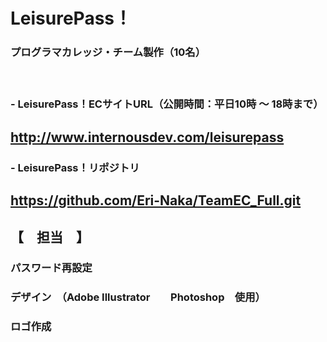 # LeisurePass！  
### プログラマカレッジ・チーム製作（10名）  
　  
### - LeisurePass！ECサイトURL（公開時間：平日10時 ～ 18時まで）  
##  http://www.internousdev.com/leisurepass  
  
### - LeisurePass！リポジトリ  
##  https://github.com/Eri-Naka/TeamEC_Full.git

## 【　担当　】
### パスワード再設定
### デザイン　（Adobe Illustrator　　Photoshop　使用）
### ロゴ作成
